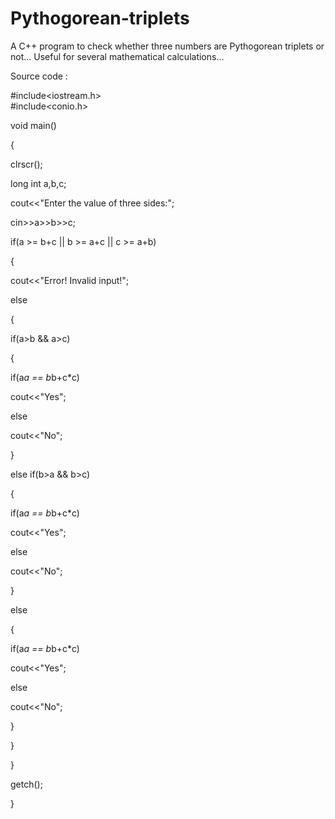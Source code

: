 # Pythogorean-triplets
A C++ program to check whether three numbers are Pythogorean triplets or not... Useful for several mathematical calculations...

Source code : 

#include<iostream.h>
<br>
#include<conio.h>

void main()

{

clrscr();

long int a,b,c;

cout<<"Enter the value of three sides:";

cin>>a>>b>>c;

if(a >= b+c || b >= a+c || c >= a+b)

{

cout<<"Error! Invalid input!";

else

{

if(a>b && a>c)

{

if(a*a == b*b+c*c)

cout<<"Yes";

else

cout<<"No";

}

else if(b>a && b>c)

{

if(a*a == b*b+c*c)

cout<<"Yes";

else

cout<<"No";

}

else

{

if(a*a == b*b+c*c)

cout<<"Yes";

else

cout<<"No";

}

}

}

getch();

}
